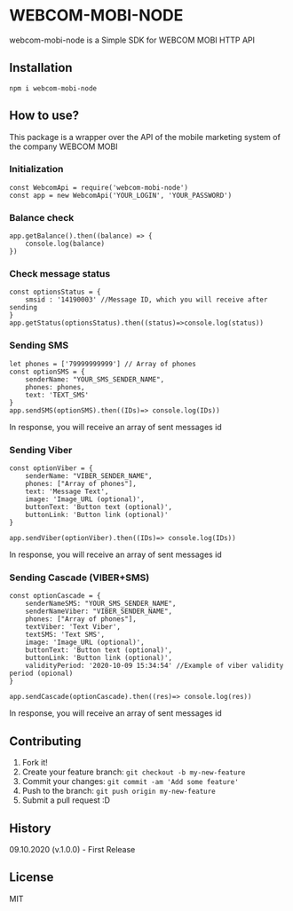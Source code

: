 # WEBCOM-MOBI-NODE
webcom-mobi-node is a Simple SDK for WEBCOM MOBI HTTP API
## Installation
`npm i webcom-mobi-node`
## How to use?

This package is a wrapper over the API of the mobile marketing system of the company WEBCOM MOBI

### Initialization

    const WebcomApi = require('webcom-mobi-node')
    const app = new WebcomApi('YOUR_LOGIN', 'YOUR_PASSWORD')

### Balance check

    app.getBalance().then((balance) => {
        console.log(balance)
    })

### Check message status

    const optionsStatus = {
        smsid : '14190003' //Message ID, which you will receive after sending
    }
    app.getStatus(optionsStatus).then((status)=>console.log(status))


### Sending SMS

    let phones = ['79999999999'] // Array of phones
    const optionSMS = {
        senderName: "YOUR_SMS_SENDER_NAME",
        phones: phones,
        text: 'TEXT_SMS'
    }
    app.sendSMS(optionSMS).then((IDs)=> console.log(IDs))

In response, you will receive an array of sent messages id

### Sending Viber

    const optionViber = {
        senderName: "VIBER_SENDER_NAME",
        phones: ["Array of phones"],
        text: 'Message Text',
        image: 'Image_URL (optional)',
        buttonText: 'Button text (optional)',
        buttonLink: 'Button link (optional)'
    }

    app.sendViber(optionViber).then((IDs)=> console.log(IDs))

In response, you will receive an array of sent messages id


### Sending Cascade (VIBER+SMS)

    const optionCascade = {
        senderNameSMS: "YOUR_SMS_SENDER_NAME",
        senderNameViber: "VIBER_SENDER_NAME",
        phones: ["Array of phones"],
        textViber: 'Text Viber',
        textSMS: 'Text SMS',
        image: 'Image_URL (optional)',
        buttonText: 'Button text (optional)',
        buttonLink: 'Button link (optional)',
        validityPeriod: '2020-10-09 15:34:54' //Example of viber validity period (opional)
    }

    app.sendCascade(optionCascade).then((res)=> console.log(res))

In response, you will receive an array of sent messages id


## Contributing
1. Fork it!
2. Create your feature branch: `git checkout -b my-new-feature`
3. Commit your changes: `git commit -am 'Add some feature'`
4. Push to the branch: `git push origin my-new-feature`
5. Submit a pull request :D
## History
09.10.2020 (v.1.0.0) - First Release
## License
MIT
